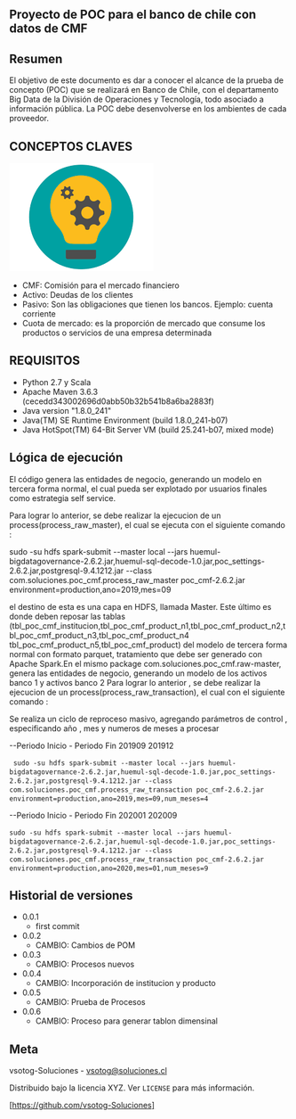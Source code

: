 ## Proyecto de POC para el banco de chile con datos de CMF
## Resumen

El objetivo de este documento es dar a conocer el alcance de la prueba de concepto (POC) que se realizará en Banco de Chile, con el departamento Big Data de la División de Operaciones y Tecnología, todo asociado a información pública. La POC debe desenvolverse en los ambientes de cada proveedor.

## CONCEPTOS CLAVES 


![](images.png)

- CMF: Comisión para el mercado financiero 
- Activo: Deudas de los clientes 
- Pasivo: Son las obligaciones que tienen los bancos. Ejemplo: cuenta corriente 
- Cuota de mercado: es la proporción de mercado que consume los productos o servicios de una empresa determinada 

## REQUISITOS 




- Python 2.7 y Scala 
- Apache Maven 3.6.3 (cecedd343002696d0abb50b32b541b8a6ba2883f)
- Java version "1.8.0_241"
- Java(TM) SE Runtime Environment (build 1.8.0_241-b07)
- Java HotSpot(TM) 64-Bit Server VM (build 25.241-b07, mixed mode)

## Lógica de ejecución 
 
El código genera las entidades de negocio, generando un modelo en tercera 
forma normal, el cual pueda ser explotado por usuarios finales como estrategia self service. 

Para lograr lo anterior, se debe realizar la ejecucion de un process(process_raw_master), el cual se ejecuta con el siguiente comando : 

sudo -su hdfs spark-submit --master local --jars huemul-bigdatagovernance-2.6.2.jar,huemul-sql-decode-1.0.jar,poc_settings-2.6.2.jar,postgresql-9.4.1212.jar --class com.soluciones.poc_cmf.process_raw_master poc_cmf-2.6.2.jar environment=production,ano=2019,mes=09

el destino de esta es una capa en HDFS, llamada Master. Este último es donde deben reposar las tablas
(tbl_poc_cmf_institucion,tbl_poc_cmf_product_n1,tbl_poc_cmf_product_n2,tbl_poc_cmf_product_n3,tbl_poc_cmf_product_n4
tbl_poc_cmf_product_n5,tbl_poc_cmf_product) del modelo de tercera forma normal con formato parquet, tratamiento que debe ser generado con Apache 
Spark.En el mismo package com.soluciones.poc_cmf.raw-master, genera las entidades de negocio, generando un modelo de los activos banco 1 y activos banco 2
Para lograr lo anterior ,  se debe realizar la ejecucion de un process(process_raw_transaction), el cual  con el siguiente comando  : 

Se realiza un ciclo de reproceso masivo, agregando parámetros de control , especificando año , mes y numeros de meses a procesar

 --Periodo Inicio - Periodo Fin 
     201909           201912
     
     sudo -su hdfs spark-submit --master local --jars huemul-bigdatagovernance-2.6.2.jar,huemul-sql-decode-1.0.jar,poc_settings-2.6.2.jar,postgresql-9.4.1212.jar --class com.soluciones.poc_cmf.process_raw_transaction poc_cmf-2.6.2.jar environment=production,ano=2019,mes=09,num_meses=4
     
  --Periodo Inicio - Periodo Fin 
     202001           202009    

    sudo -su hdfs spark-submit --master local --jars huemul-bigdatagovernance-2.6.2.jar,huemul-sql-decode-1.0.jar,poc_settings-2.6.2.jar,postgresql-9.4.1212.jar --class com.soluciones.poc_cmf.process_raw_transaction poc_cmf-2.6.2.jar environment=production,ano=2020,mes=01,num_meses=9



## Historial de versiones

* 0.0.1
    * first commit
* 0.0.2
    * CAMBIO: Cambios de POM
* 0.0.3
    * CAMBIO: Procesos nuevos
* 0.0.4
    * CAMBIO: Incorporación de institucion y producto
* 0.0.5
    * CAMBIO: Prueba de Procesos
* 0.0.6
    * CAMBIO: Proceso para generar tablon dimensinal                   


## Meta

vsotog-Soluciones - vsotog@soluciones.cl

Distribuido bajo la licencia XYZ. Ver ``LICENSE`` para más información.

[https://github.com/vsotog-Soluciones]
